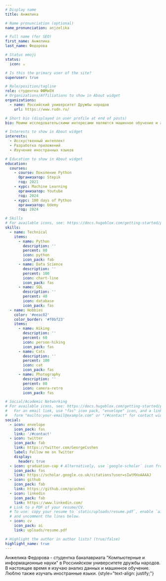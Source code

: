 ```yaml
---
# Display name
title: Анжелика

# Name pronunciation (optional)
name_pronunciation: anjzelika

# Full name (for SEO)
first_name: Анжелика
last_name: Федорова

# Status emoji
status:
  icon: ☕️

# Is this the primary user of the site?
superuser: true

# Role/position/tagline
role: студентка ФФМиЕН
# Organizations/Affiliations to show in About widget
organizations:
  - name: Российский университет Дружбы народов
    url: https://www.rudn.ru/

# Short bio (displayed in user profile at end of posts)
bio: Моими исследовательскими интересами являются машинное обучение и анализ данных.

# Interests to show in About widget
interests:
  - Исскуственный интеллект
  - Разработка приложений 
  - Изучение иностранных языков

# Education to show in About widget
education:
  courses:
    - сourse: Поколение Python 
      Организатор: Stepik 
      год: 2021
    - курс: Machine Learning
      организатор: Youtube
      год: 2024
    - курс: 100 days of Python
      организатор: Udemy
      год: 2024

# Skills
# For available icons, see: https://docs.hugoblox.com/getting-started/page-builder/#icons
skills:
  - name: Technical
    items:
      - name: Python
        description: ''
        percent: 80
        icon: python
        icon_pack: fab
      - name: Data Science
        description: ''
        percent: 100
        icon: chart-line
        icon_pack: fas
      - name: SQL
        description: ''
        percent: 40
        icon: database
        icon_pack: fas
  - name: Hobbies
    color: '#eeac02'
    color_border: '#f0bf23'
    items:
      - name: Hiking
        description: ''
        percent: 60
        icon: person-hiking
        icon_pack: fas
      - name: Cats
        description: ''
        percent: 100
        icon: cat
        icon_pack: fas
      - name: Photography
        description: ''
        percent: 80
        icon: camera-retro
        icon_pack: fas

# Social/Academic Networking
# For available icons, see: https://docs.hugoblox.com/getting-started/page-builder/#icons
#   For an email link, use "fas" icon pack, "envelope" icon, and a link in the
#   form "mailto:your-email@example.com" or "/#contact" for contact widget.
social:
  - icon: envelope
    icon_pack: fas
    link: '/#contact'
  - icon: twitter
    icon_pack: fab
    link: https://twitter.com/GeorgeCushen
    label: Follow me on Twitter
    display:
      header: true
  - icon: graduation-cap # Alternatively, use `google-scholar` icon from `ai` icon pack
    icon_pack: fas
    link: https://scholar.google.co.uk/citations?user=sIwtMXoAAAAJ
  - icon: github
    icon_pack: fab
    link: https://github.com/gcushen
  - icon: linkedin
    icon_pack: fab
    link: https://www.linkedin.com/
  # Link to a PDF of your resume/CV.
  # To use: copy your resume to `static/uploads/resume.pdf`, enable `ai` icons in `params.yaml`,
  # and uncomment the lines below.
  - icon: cv
    icon_pack: ai
    link: uploads/resume.pdf

# Highlight the author in author lists? (true/false)
highlight_name: true
---
```

Анжелика Федорова -  студентка бакалавриата "Компьютерные  и информационные науки" в Россиийском университете дружбы народов. В настоящее время я изучаю анализ данных и машинное обучение. Люблю также изучать иностранные языки.
{style="text-align: justify;"}
